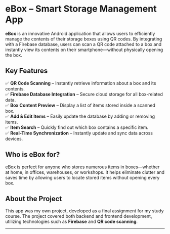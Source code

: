 # eBox – Smart Storage Management App  

**eBox** is an innovative Android application that allows users to efficiently manage the contents of their storage boxes using QR codes. By integrating with a Firebase database, users can scan a QR code attached to a box and instantly view its contents on their smartphone—without physically opening the box.  

## Key Features  
✅ **QR Code Scanning** – Instantly retrieve information about a box and its contents.  
✅ **Firebase Database Integration** – Secure cloud storage for all box-related data.  
✅ **Box Content Preview** – Display a list of items stored inside a scanned box.  
✅ **Add & Edit Items** – Easily update the database by adding or removing items.  
✅ **Item Search** – Quickly find out which box contains a specific item.  
✅ **Real-Time Synchronization** – Instantly update and sync data across devices.  

## Who is eBox for?  
eBox is perfect for anyone who stores numerous items in boxes—whether at home, in offices, warehouses, or workshops. It helps eliminate clutter and saves time by allowing users to locate stored items without opening every box.  

## About the Project  
This app was my own project, developed as a final assignment for my study course. The project covered both backend and frontend development, utilizing technologies such as **Firebase** and **QR code scanning**.  

---
